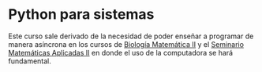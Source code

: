 # Python para sistemas

Este curso sale derivado de la necesidad de poder enseñar a programar de manera asíncrona en los cursos de [Biología Matemática II](http://www.fciencias.unam.mx/docencia/horarios/presentacion/322261) y el [Seminario Matemáticas Aplicadas II](http://www.fciencias.unam.mx/docencia/horarios/presentacion/322339) en donde el uso de la computadora se hará fundamental.
